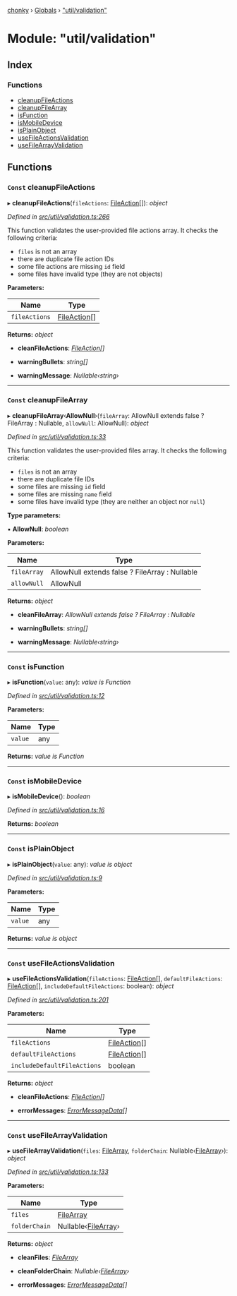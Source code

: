 [chonky](../README.md) › [Globals](../globals.md) › ["util/validation"](_util_validation_.md)

# Module: "util/validation"

## Index

### Functions

* [cleanupFileActions](_util_validation_.md#const-cleanupfileactions)
* [cleanupFileArray](_util_validation_.md#const-cleanupfilearray)
* [isFunction](_util_validation_.md#const-isfunction)
* [isMobileDevice](_util_validation_.md#const-ismobiledevice)
* [isPlainObject](_util_validation_.md#const-isplainobject)
* [useFileActionsValidation](_util_validation_.md#const-usefileactionsvalidation)
* [useFileArrayValidation](_util_validation_.md#const-usefilearrayvalidation)

## Functions

### `Const` cleanupFileActions

▸ **cleanupFileActions**(`fileActions`: [FileAction](../interfaces/_types_file_actions_types_.fileaction.md)[]): *object*

*Defined in [src/util/validation.ts:266](https://github.com/TimboKZ/Chonky/blob/cb533b8/src/util/validation.ts#L266)*

This function validates the user-provided file actions array. It checks the following
criteria:
- `files` is not an array
- there are duplicate file action IDs
- some file actions are missing `id` field
- some files have invalid type (they are not objects)

**Parameters:**

Name | Type |
------ | ------ |
`fileActions` | [FileAction](../interfaces/_types_file_actions_types_.fileaction.md)[] |

**Returns:** *object*

* **cleanFileActions**: *[FileAction](../interfaces/_types_file_actions_types_.fileaction.md)[]*

* **warningBullets**: *string[]*

* **warningMessage**: *Nullable‹string›*

___

### `Const` cleanupFileArray

▸ **cleanupFileArray**‹**AllowNull**›(`fileArray`: AllowNull extends false ? FileArray : Nullable<FileArray>, `allowNull`: AllowNull): *object*

*Defined in [src/util/validation.ts:33](https://github.com/TimboKZ/Chonky/blob/cb533b8/src/util/validation.ts#L33)*

This function validates the user-provided files array. It checks the following
criteria:
- `files` is not an array
- there are duplicate file IDs
- some files are missing `id` field
- some files are missing `name` field
- some files have invalid type (they are neither an object nor `null`)

**Type parameters:**

▪ **AllowNull**: *boolean*

**Parameters:**

Name | Type |
------ | ------ |
`fileArray` | AllowNull extends false ? FileArray : Nullable<FileArray> |
`allowNull` | AllowNull |

**Returns:** *object*

* **cleanFileArray**: *AllowNull extends false ? FileArray : Nullable<FileArray>*

* **warningBullets**: *string[]*

* **warningMessage**: *Nullable‹string›*

___

### `Const` isFunction

▸ **isFunction**(`value`: any): *value is Function*

*Defined in [src/util/validation.ts:12](https://github.com/TimboKZ/Chonky/blob/cb533b8/src/util/validation.ts#L12)*

**Parameters:**

Name | Type |
------ | ------ |
`value` | any |

**Returns:** *value is Function*

___

### `Const` isMobileDevice

▸ **isMobileDevice**(): *boolean*

*Defined in [src/util/validation.ts:16](https://github.com/TimboKZ/Chonky/blob/cb533b8/src/util/validation.ts#L16)*

**Returns:** *boolean*

___

### `Const` isPlainObject

▸ **isPlainObject**(`value`: any): *value is object*

*Defined in [src/util/validation.ts:9](https://github.com/TimboKZ/Chonky/blob/cb533b8/src/util/validation.ts#L9)*

**Parameters:**

Name | Type |
------ | ------ |
`value` | any |

**Returns:** *value is object*

___

### `Const` useFileActionsValidation

▸ **useFileActionsValidation**(`fileActions`: [FileAction](../interfaces/_types_file_actions_types_.fileaction.md)[], `defaultFileActions`: [FileAction](../interfaces/_types_file_actions_types_.fileaction.md)[], `includeDefaultFileActions`: boolean): *object*

*Defined in [src/util/validation.ts:201](https://github.com/TimboKZ/Chonky/blob/cb533b8/src/util/validation.ts#L201)*

**Parameters:**

Name | Type |
------ | ------ |
`fileActions` | [FileAction](../interfaces/_types_file_actions_types_.fileaction.md)[] |
`defaultFileActions` | [FileAction](../interfaces/_types_file_actions_types_.fileaction.md)[] |
`includeDefaultFileActions` | boolean |

**Returns:** *object*

* **cleanFileActions**: *[FileAction](../interfaces/_types_file_actions_types_.fileaction.md)[]*

* **errorMessages**: *[ErrorMessageData](../interfaces/_types_validation_types_.errormessagedata.md)[]*

___

### `Const` useFileArrayValidation

▸ **useFileArrayValidation**(`files`: [FileArray](_types_files_types_.md#filearray), `folderChain`: Nullable‹[FileArray](_types_files_types_.md#filearray)›): *object*

*Defined in [src/util/validation.ts:133](https://github.com/TimboKZ/Chonky/blob/cb533b8/src/util/validation.ts#L133)*

**Parameters:**

Name | Type |
------ | ------ |
`files` | [FileArray](_types_files_types_.md#filearray) |
`folderChain` | Nullable‹[FileArray](_types_files_types_.md#filearray)› |

**Returns:** *object*

* **cleanFiles**: *[FileArray](_types_files_types_.md#filearray)*

* **cleanFolderChain**: *Nullable‹[FileArray](_types_files_types_.md#filearray)›*

* **errorMessages**: *[ErrorMessageData](../interfaces/_types_validation_types_.errormessagedata.md)[]*
